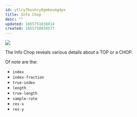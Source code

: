 ```yaml
---
id: ytlcy7boshry9gmkevmg4px
title: Info Chop
desc: ""
updated: 1655751038814
created: 1655750434577
---
```


![](/assets/images/2022-06-20-13-50-34.png)

The Info Chop reveals various details about a TOP or a CHOP.

Of note are the:

- `index`
- `index-fraction`
- `true-index`
- `length`
- `true-length`
- `sample-rate`
- `res-x`
- `res-y`
